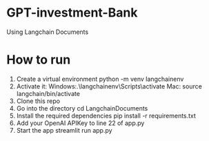 # GPT-investment-Bank
Using Langchain Documents

# How to run
1. Create a virtual environment python -m venv langchainenv
2. Activate it:
  Windows:.\langchainenv\Scripts\activate
  Mac: source langchain/bin/activate
3. Clone this repo
4. Go into the directory cd LangchainDocuments
5. Install the required dependencies pip install -r requirements.txt
6. Add your OpenAI APIKey to line 22 of app.py
7. Start the app streamlit run app.py
